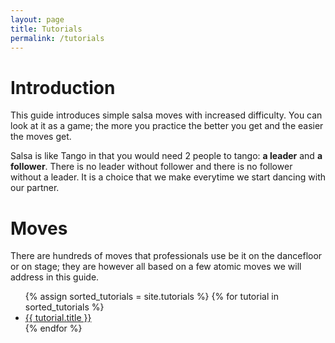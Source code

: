 ```yaml
---
layout: page
title: Tutorials
permalink: /tutorials
---
```


# Introduction
This guide introduces simple salsa moves with increased difficulty. You can look at it as a game; the more you practice the better you get and the easier the moves get.

Salsa is like Tango in that you would need 2 people to tango: **a leader** and **a follower**. There is no leader without follower and there is no follower without a leader. It is a choice that we make everytime we start dancing with our partner.

# Moves

There are hundreds of moves that professionals use be it on the dancefloor or on stage; they are however all based on a few atomic moves we will address in this guide.

<ul>
  {% assign sorted_tutorials = site.tutorials %}
  {% for tutorial in sorted_tutorials %}
    <li>
      <a href="{{tutorial.url | absolute_url}}">{{ tutorial.title }}</a>
    </li>
  {% endfor %}
</ul>